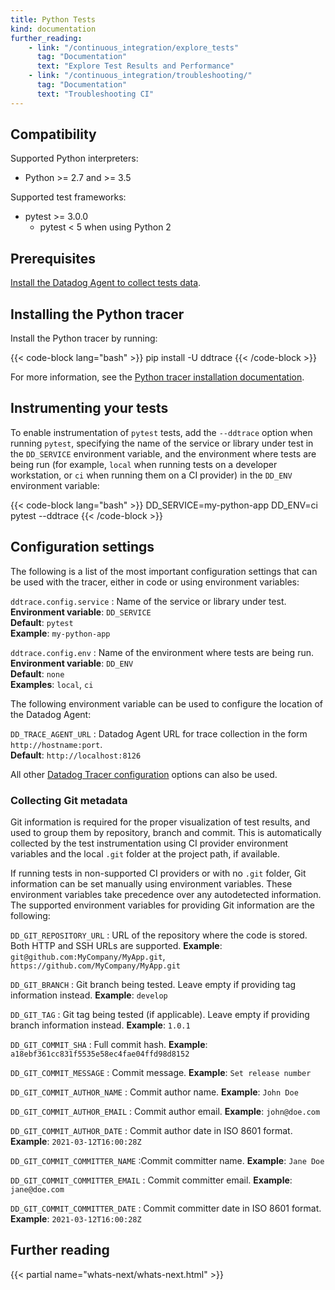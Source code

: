 ```yaml
---
title: Python Tests
kind: documentation
further_reading:
    - link: "/continuous_integration/explore_tests"
      tag: "Documentation"
      text: "Explore Test Results and Performance"
    - link: "/continuous_integration/troubleshooting/"
      tag: "Documentation"
      text: "Troubleshooting CI"
---
```

## Compatibility

Supported Python interpreters:
* Python >= 2.7 and >= 3.5

Supported test frameworks:
* pytest >= 3.0.0
  * pytest < 5 when using Python 2

## Prerequisites

[Install the Datadog Agent to collect tests data][1].

## Installing the Python tracer

Install the Python tracer by running:

{{< code-block lang="bash" >}}
pip install -U ddtrace
{{< /code-block >}}

For more information, see the [Python tracer installation documentation][2].

## Instrumenting your tests

To enable instrumentation of `pytest` tests, add the `--ddtrace` option when running `pytest`, specifying the name of the service or library under test in the `DD_SERVICE` environment variable, and the environment where tests are being run (for example, `local` when running tests on a developer workstation, or `ci` when running them on a CI provider) in the `DD_ENV` environment variable:

{{< code-block lang="bash" >}}
DD_SERVICE=my-python-app DD_ENV=ci pytest --ddtrace
{{< /code-block >}}

## Configuration settings

The following is a list of the most important configuration settings that can be used with the tracer, either in code or using environment variables:

`ddtrace.config.service`
: Name of the service or library under test.<br/>
**Environment variable**: `DD_SERVICE`<br/>
**Default**: `pytest`<br/>
**Example**: `my-python-app`

`ddtrace.config.env`
: Name of the environment where tests are being run.<br/>
**Environment variable**: `DD_ENV`<br/>
**Default**: `none`<br/>
**Examples**: `local`, `ci`

The following environment variable can be used to configure the location of the Datadog Agent:

`DD_TRACE_AGENT_URL`
: Datadog Agent URL for trace collection in the form `http://hostname:port`.<br/>
**Default**: `http://localhost:8126`

All other [Datadog Tracer configuration][3] options can also be used.

### Collecting Git metadata

Git information is required for the proper visualization of test results, and used to group them by repository, branch and commit. This is automatically collected by the test instrumentation using CI provider environment variables and the local `.git` folder at the project path, if available.

If running tests in non-supported CI providers or with no `.git` folder, Git information can be set manually using environment variables. These environment variables take precedence over any autodetected information.
The supported environment variables for providing Git information are the following:

`DD_GIT_REPOSITORY_URL`
: URL of the repository where the code is stored. Both HTTP and SSH URLs are supported.
**Example**: `git@github.com:MyCompany/MyApp.git`, `https://github.com/MyCompany/MyApp.git`

`DD_GIT_BRANCH`
: Git branch being tested. Leave empty if providing tag information instead.
**Example**: `develop`

`DD_GIT_TAG`
: Git tag being tested (if applicable). Leave empty if providing branch information instead.
**Example**: `1.0.1`

`DD_GIT_COMMIT_SHA`
: Full commit hash.
**Example**: `a18ebf361cc831f5535e58ec4fae04ffd98d8152`

`DD_GIT_COMMIT_MESSAGE`
: Commit message.
**Example**: `Set release number`

`DD_GIT_COMMIT_AUTHOR_NAME`
: Commit author name.
**Example**: `John Doe`

`DD_GIT_COMMIT_AUTHOR_EMAIL`
: Commit author email.
**Example**: `john@doe.com`

`DD_GIT_COMMIT_AUTHOR_DATE`
: Commit author date in ISO 8601 format.
**Example**: `2021-03-12T16:00:28Z`

`DD_GIT_COMMIT_COMMITTER_NAME`
:Commit committer name.
**Example**: `Jane Doe`

`DD_GIT_COMMIT_COMMITTER_EMAIL`
: Commit committer email.
**Example**: `jane@doe.com`

`DD_GIT_COMMIT_COMMITTER_DATE`
: Commit committer date in ISO 8601 format.
**Example**: `2021-03-12T16:00:28Z`

## Further reading

{{< partial name="whats-next/whats-next.html" >}}

[1]: /continuous_integration/setup_tests/agent/
[2]: /tracing/setup_overview/setup/python/
[3]: /tracing/setup_overview/setup/python/?tab=containers#configuration
